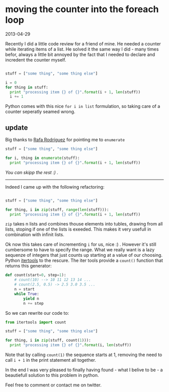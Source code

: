 # moving the counter into the foreach loop

<time class="article-date" date="2013-4-29">2013-04-29</time>

Recently I did a little code review for a friend of mine.
He needed a counter while iterating items of a list.
He solved it the same way I did - many times befor, always a little bit annoyed by the fact that I needed to declare and incredent the counter myself.

``` python 

stuff = ["some thing", "some thing else"]

i = 0
for thing in stuff:
  print "processing item {} of {}".format(i + 1, len(stuff))
  i += 1

```

Python comes with this nice `for i in list` formulation, so taking care of a counter seperatly seamed wrong.

## update


Big thanks to [Rafa Rodríguez](https://plus.google.com/108719046880594833475/posts) for pointing me to `enumerate`

``` python
stuff = ["some thing", "some thing else"]

for i, thing in enumerate(stuff):
  print "processing item {} of {}".format(i + 1, len(stuff))

```

*You can skipp the rest :) .*

<!-- more -->
----

Indeed I came up with the following refactoring:

``` python 

stuff = ["some thing", "some thing else"]

for thing, i in zip(stuff, range(len(stuff))):
  print "processing item {} of {}".format(i + 1, len(stuff))

```

`zip` takes n lists and combines thouse elements into tubles, drawing from all lists, stoping if one of the lists is exeeded. This makes it very usefull in combination with infinit lists.

Ok now this takes care of incrementing `i` for us, nice :) .
However it's still cumbersome to have to specify the range.
What we really want is a lazy sequenze of integers that just counts up starting at a value of our choosing.
Python [itertools](http://docs.python.org/2/library/itertools.html) to the rescure.
The iter tools provide a `count()` function that returns this generator:

```python
def count(start=0, step=1):
    # count(10) --> 10 11 12 13 14 ...
    # count(2.5, 0.5) -> 2.5 3.0 3.5 ...
    n = start
    while True:
        yield n
        n += step
```

So we can rewrite our code to:

``` python 
from itertools import count

stuff = ["some thing", "some thing else"]

for thing, i in zip(stuff, count(1))):
  print "processing item {} of {}".format(i, len(stuff))
```

Note that by calling `count(1)` the sequence starts at 1,
removing the need to call `i + 1` in the print statement all together.

In the end I was very pleased to finally having found - what I belive to be - a beautiefull solution to this problem in python.

Feel free to comment or contact me on twitter.
